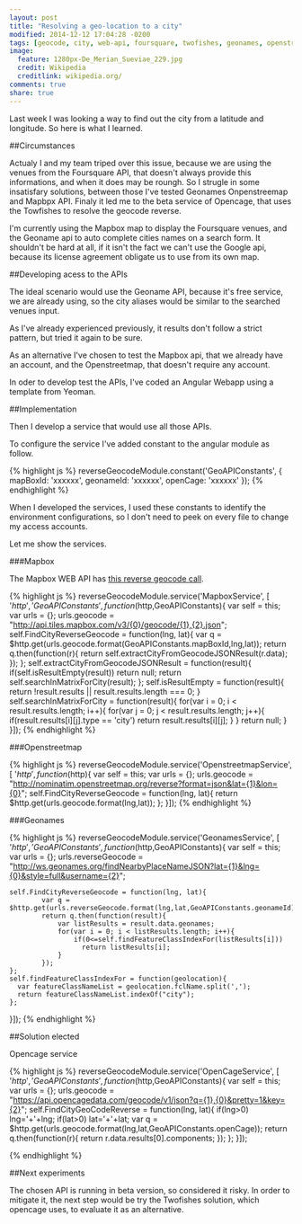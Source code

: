 ```yaml
---
layout: post
title: "Resolving a geo-location to a city"
modified: 2014-12-12 17:04:28 -0200
tags: [geocode, city, web-api, foursquare, twofishes, geonames, openstreetmap, opencage]
image:
  feature: 1280px-De_Merian_Sueviae_229.jpg
  credit: Wikipedia
  creditlink: wikipedia.org/
comments: true
share: true
---
```


Last week I was looking a way to find out the city from a latitude and longitude.
So here is what I learned.


##Circumstances

Actualy I and my team triped over this issue, because we are using the venues from the Foursquare API, that doesn't always provide this informations, and when it does may be roungh.
So I strugle in some insatisfary solutions, between those I've tested Geonames Onpenstreemap and  Mapbpx API.
Finaly it led me to the beta service of Opencage, that uses the Towfishes to resolve the geocode reverse.

I'm currently using the Mapbox map to display the Foursquare venues, and the Geoname api to auto complete cities names on a search form.
It shouldn't be hard at all, if it isn't the fact we can't use the Google api, because its license agreement obligate us to use from its own map.

##Developing acess to the APIs

The ideal scenario would use the Geoname API, because it's free service, we are already using, so the city aliases would be similar to the searched venues input.

As I've already experienced previously, it results don't follow a strict pattern, but tried it again to be sure.

As an alternative I've chosen to test the Mapbox api, that we already have an account, and the Openstreetmap, that doesn't require any account.

In oder to develop test the APIs, I've coded an Angular Webapp  using a template from Yeoman.

##Implementation

Then I develop a service that would use all those APIs.

To configure the service I've added constant to the angular module as follow. 

{% highlight js %}
reverseGeocodeModule.constant('GeoAPIConstants', {
    mapBoxId: 'xxxxxx',
    geonameId: 'xxxxxx',
    openCage: 'xxxxxx'
  });
{% endhighlight %}

When I developed the services, I used these constants to identify the environment configurations, so I don't need to peek on every file to change my access accounts.   

Let me show the services.

###Mapbox

The Mapbox WEB API has [this reverse geocode call](http://api.tiles.mapbox.com/v3/examples.map-zr0njcqy/geocode/-73.989,40.733.json).


{% highlight js %}
reverseGeocodeModule.service('MapboxService', [ '$http','GeoAPIConstants',
  function($http,GeoAPIConstants){
    var self = this;
    var urls = {};
    urls.geocode = "http://api.tiles.mapbox.com/v3/{0}/geocode/{1},{2}.json";
    self.FindCityReverseGeocode = function(lng, lat){
      var q = $http.get(urls.geocode.format(GeoAPIConstants.mapBoxId,lng,lat));
        return q.then(function(r){
                    return self.extractCityFromGeocodeJSONResult(r.data);
        });
      };
    self.extractCityFromGeocodeJSONResult = function(result){
      if(self.isResultEmpty(result))
        return null;
      return self.searchInMatrixForCity(result);
    };
    self.isResultEmpty = function(result){
      return !result.results || result.results.length === 0;
    }
    self.searchInMatrixForCity = function(result){
      for(var i = 0; i < result.results.length; i++){
        for(var j = 0; j < result.results.length; j++){
          if(result.results[i][j].type == 'city')
            return result.results[i][j];
        }
      }
      return null;
    }
  }]);
{% endhighlight %}


###Openstreetmap

{% highlight js %}
reverseGeocodeModule.service('OpenstreetmapService', [ '$http',
  function($http){
    var self = this;
    var urls = {};
    urls.geocode = "http://nominatim.openstreetmap.org/reverse?format=json&lat={1}&lon={0}";
    self.FindCityReverseGeocode = function(lng, lat){
            return $http.get(urls.geocode.format(lng,lat));
    };
  }]);
{% endhighlight %}

###Geonames

{% highlight js %}
reverseGeocodeModule.service('GeonamesService', [ '$http','GeoAPIConstants',
  function($http,GeoAPIConstants){
    var self = this;
    var urls = {};
    urls.reverseGeocode = "http://ws.geonames.org/findNearbyPlaceNameJSON?lat={1}&lng={0}&style=full&username={2}";

    self.FindCityReverseGeocode = function(lng, lat){
            var q = $http.get(urls.reverseGeocode.format(lng,lat,GeoAPIConstants.geonameId));
            return q.then(function(result){
                var listResults = result.data.geonames;
                for(var i = 0; i < listResults.length; i++){
                    if(0<=self.findFeatureClassIndexFor(listResults[i]))
                      return listResults[i];
                }
            });
    };
    self.findFeatureClassIndexFor = function(geolocation){
      var featureClassNameList = geolocation.fclName.split(',');
      return featureClassNameList.indexOf("city");
    };
  }]);
{% endhighlight %}


##Solution elected

Opencage service

{% highlight js %}
reverseGeocodeModule.service('OpenCageService', [ '$http','GeoAPIConstants',
  function($http,GeoAPIConstants){
    var self = this;
    var urls = {};
    urls.geocode = "https://api.opencagedata.com/geocode/v1/json?q={1},{0}&pretty=1&key={2}";
    self.FindCityGeoCodeReverse = function(lng, lat){
      if(lng>0)
        lng='+'+lng;
      if(lat>0)
        lat='+'+lat;
      var q = $http.get(urls.geocode.format(lng,lat,GeoAPIConstants.openCage));
        return q.then(function(r){
                    return r.data.results[0].components;
        });
      };
  }]);

{% endhighlight %}
<!---
but the analysis of the results were quite disapoiting

-->

##Next experiments

The chosen API is running in beta version, so considered it risky. 
In order to mitigate it, the next step would be try the Twofishes solution, which opencage uses, to evaluate it as an alternative.

